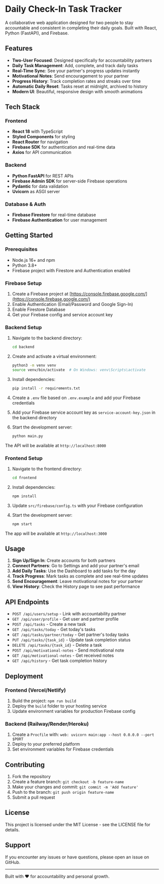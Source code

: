 # Daily Check-In Task Tracker

A collaborative web application designed for two people to stay accountable and consistent in completing their daily goals. Built with React, Python (FastAPI), and Firebase.

## Features

- **Two-User Focused**: Designed specifically for accountability partners
- **Daily Task Management**: Add, complete, and track daily tasks
- **Real-Time Sync**: See your partner's progress updates instantly
- **Motivational Notes**: Send encouragement to your partner
- **Progress History**: Track completion rates and streaks over time
- **Automatic Daily Reset**: Tasks reset at midnight, archived to history
- **Modern UI**: Beautiful, responsive design with smooth animations

## Tech Stack

### Frontend
- **React 18** with TypeScript
- **Styled Components** for styling
- **React Router** for navigation
- **Firebase SDK** for authentication and real-time data
- **Axios** for API communication

### Backend
- **Python FastAPI** for REST APIs
- **Firebase Admin SDK** for server-side Firebase operations
- **Pydantic** for data validation
- **Uvicorn** as ASGI server

### Database & Auth
- **Firebase Firestore** for real-time database
- **Firebase Authentication** for user management

## Getting Started

### Prerequisites

- Node.js 16+ and npm
- Python 3.8+
- Firebase project with Firestore and Authentication enabled

### Firebase Setup

1. Create a Firebase project at [https://console.firebase.google.com/](https://console.firebase.google.com/)
2. Enable Authentication (Email/Password and Google Sign-In)
3. Enable Firestore Database
4. Get your Firebase config and service account key

### Backend Setup

1. Navigate to the backend directory:
   ```bash
   cd backend
   ```

2. Create and activate a virtual environment:
   ```bash
   python3 -m venv venv
   source venv/bin/activate  # On Windows: venv\Scripts\activate
   ```

3. Install dependencies:
   ```bash
   pip install -r requirements.txt
   ```

4. Create a `.env` file based on `.env.example` and add your Firebase credentials

5. Add your Firebase service account key as `service-account-key.json` in the backend directory

6. Start the development server:
   ```bash
   python main.py
   ```

The API will be available at `http://localhost:8000`

### Frontend Setup

1. Navigate to the frontend directory:
   ```bash
   cd frontend
   ```

2. Install dependencies:
   ```bash
   npm install
   ```

3. Update `src/firebase/config.ts` with your Firebase configuration

4. Start the development server:
   ```bash
   npm start
   ```

The app will be available at `http://localhost:3000`

## Usage

1. **Sign Up/Sign In**: Create accounts for both partners
2. **Connect Partners**: Go to Settings and add your partner's email
3. **Add Daily Tasks**: Use the Dashboard to add tasks for the day
4. **Track Progress**: Mark tasks as complete and see real-time updates
5. **Send Encouragement**: Leave motivational notes for your partner
6. **View History**: Check the History page to see past performance

## API Endpoints

- `POST /api/users/setup` - Link with accountability partner
- `GET /api/user/profile` - Get user and partner profile
- `POST /api/tasks` - Create a new task
- `GET /api/tasks/today` - Get today's tasks
- `GET /api/tasks/partner/today` - Get partner's today tasks
- `PUT /api/tasks/{task_id}` - Update task completion status
- `DELETE /api/tasks/{task_id}` - Delete a task
- `POST /api/motivational-notes` - Send motivational note
- `GET /api/motivational-notes` - Get received notes
- `GET /api/history` - Get task completion history

## Deployment

### Frontend (Vercel/Netlify)
1. Build the project: `npm run build`
2. Deploy the `build` folder to your hosting service
3. Update environment variables for production Firebase config

### Backend (Railway/Render/Heroku)
1. Create a `Procfile` with: `web: uvicorn main:app --host 0.0.0.0 --port $PORT`
2. Deploy to your preferred platform
3. Set environment variables for Firebase credentials

## Contributing

1. Fork the repository
2. Create a feature branch: `git checkout -b feature-name`
3. Make your changes and commit: `git commit -m 'Add feature'`
4. Push to the branch: `git push origin feature-name`
5. Submit a pull request

## License

This project is licensed under the MIT License - see the LICENSE file for details.

## Support

If you encounter any issues or have questions, please open an issue on GitHub.

---

Built with ❤️ for accountability and personal growth.
